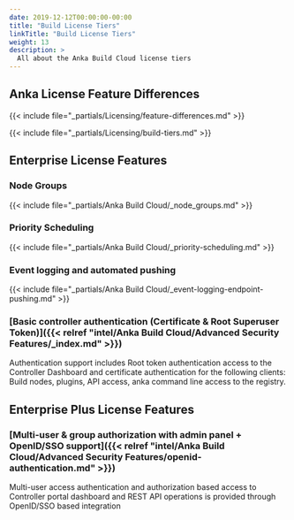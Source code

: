 ```yaml
---
date: 2019-12-12T00:00:00-00:00
title: "Build License Tiers"
linkTitle: "Build License Tiers"
weight: 13
description: >
  All about the Anka Build Cloud license tiers
---
```


## Anka License Feature Differences

{{< include file="_partials/Licensing/feature-differences.md" >}}

{{< include file="_partials/Licensing/build-tiers.md" >}}

## Enterprise License Features

### Node Groups

{{< include file="_partials/Anka Build Cloud/_node_groups.md" >}}

### Priority Scheduling

{{< include file="_partials/Anka Build Cloud/_priority-scheduling.md" >}}

### Event logging and automated pushing

{{< include file="_partials/Anka Build Cloud/_event-logging-endpoint-pushing.md" >}}

### [Basic controller authentication (Certificate & Root Superuser Token)]({{< relref "intel/Anka Build Cloud/Advanced Security Features/_index.md" >}})

Authentication support includes Root token authentication access to the Controller Dashboard and certificate authentication for the following clients: Build nodes, plugins, API access, anka command line access to the registry.

## Enterprise Plus License Features

### [Multi-user & group authorization with admin panel + OpenID/SSO support]({{< relref "intel/Anka Build Cloud/Advanced Security Features/openid-authentication.md" >}})

Multi-user access authentication and authorization based access to Controller portal dashboard and REST API operations is provided through OpenID/SSO based integration